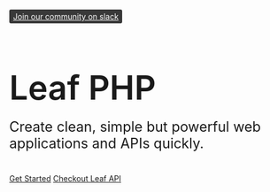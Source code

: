 <a href="https://join.slack.com/t/leafphp/shared_invite/enQtNzg5MDU1NDMzMTg2LWQzMDJlNWMzOGVkN2FkNTQ0YWFkNTY0NWYxYzY1NzA0MjU1MDFmYjY4Nzg3ZTNiYWYyNThlOWE5MmI1MTNmODE" target="_blank" style="background: #393939; color: white; padding: 4px 7px; border-radius: 3px;">
	Join our community on slack
</a>
<h1 style="font-size: 60px; font-weight: 600;">Leaf PHP <!--<span style="font-size: 30px;">v2.0</span>--></h1>
<p style="font-size: 25px; margin-top: -20px; margin-bottom: 40px;">
	Create clean, simple but powerful web applications and APIs quickly.
</p>

[Get Started](2.1/intro/)
[Checkout Leaf API](leaf-api/)
